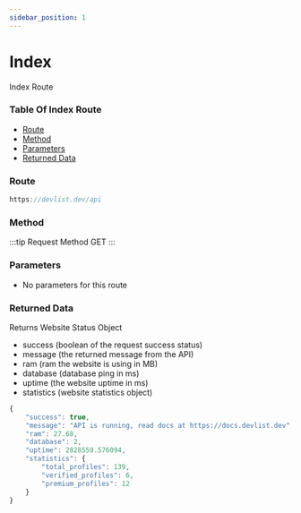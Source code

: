```yaml
---
sidebar_position: 1
---
```


# Index

Index Route

### Table Of Index Route

- [Route](#route)
- [Method](#method)
- [Parameters](#parameters)
- [Returned Data](#returned-data)

### Route
```js
https://devlist.dev/api
```

### Method
:::tip Request Method
GET
:::

### Parameters
- No parameters for this route

### Returned Data
Returns Website Status Object
- success (boolean of the request success status)
- message (the returned message from the API)
- ram (ram the website is using in MB)
- database (database ping in ms)
- uptime (the website uptime in ms)
- statistics (website statistics object)
```js
{
    "success": true,
    "message": "API is running, read docs at https://docs.devlist.dev",
    "ram": 27.68,
    "database": 2,
    "uptime": 2828559.576094,
    "statistics": {
        "total_profiles": 139,
        "verified_profiles": 6,
        "premium_profiles": 12
    }
}
```